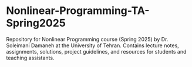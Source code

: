 # Nonlinear-Programming-TA-Spring2025
Repository for Nonlinear Programming course (Spring 2025) by Dr. Soleimani Damaneh at the University of Tehran. Contains lecture notes, assignments, solutions, project guidelines, and resources for students and teaching assistants.

